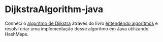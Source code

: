 # DijkstraAlgorithm-java
Conheci o <a href="https://www.freecodecamp.org/news/dijkstras-shortest-path-algorithm-visual-introduction/">algoritmo de Dijkstra</a> através do livro <a target="_blank" href="https://www.amazon.com.br/Entendendo-Algoritmos-Ilustrado-Programadores-Curiosos/dp/8575225634">entendendo algoritmos</a> e resolvi criar uma implementação desse algoritmo em Java utilizando HashMaps.

